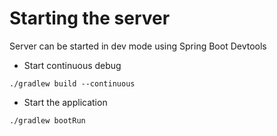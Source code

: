 # Starting the server

Server can be started in dev mode using Spring Boot Devtools

- Start continuous debug

```shell
./gradlew build --continuous
```

- Start the application

```shell
./gradlew bootRun
```
